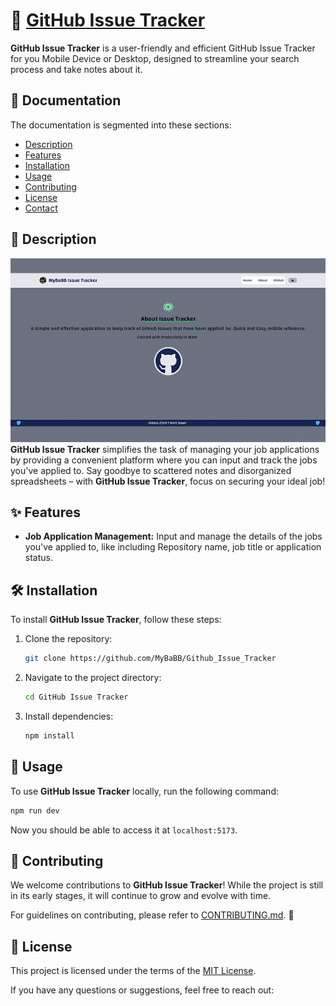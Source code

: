 # 💼 [GitHub Issue Tracker](https://mybabb.github.io/Github_Issue_Tracker/)

**GitHub Issue Tracker** is a user-friendly and efficient GitHub Issue Tracker for you Mobile Device or Desktop, designed to streamline your search process and take notes about it.

## 📝 Documentation

The documentation is segmented into these sections:

- [Description](#-description)
- [Features](#-features)
- [Installation](#%EF%B8%8F-installation)
- [Usage](#-usage)
- [Contributing](#-contributing)
- [License](#-license)
- [Contact](#%EF%B8%8F-contact)

## 👀 Description
![image](./Readmeimage.jpg)
**GitHub Issue Tracker** simplifies the task of managing your job applications by providing a convenient platform where you can input and track the jobs you've applied to. Say goodbye to scattered notes and disorganized spreadsheets – with **GitHub Issue Tracker**, focus on securing your ideal job!

## ✨ Features

- **Job Application Management:** Input and manage the details of the jobs you've applied to, like including Repository name, job title or application status.

## 🛠️ Installation

To install **GitHub Issue Tracker**, follow these steps:

1. Clone the repository:

    ```bash
    git clone https://github.com/MyBaBB/Github_Issue_Tracker
    ```

2. Navigate to the project directory:

    ```bash
    cd GitHub Issue Tracker
    ```

3. Install dependencies:

    ```bash
    npm install
    ```

## 🚀 Usage

To use **GitHub Issue Tracker** locally, run the following command:

```bash
npm run dev
````

Now you should be able to access it at `localhost:5173`.

## 🤝 Contributing

We welcome contributions to **GitHub Issue Tracker**! While the project is still in its early stages, it will continue to grow and evolve with time.

For guidelines on contributing, please refer to [CONTRIBUTING.md](CONTRIBUTING.md). 🤗

## 📄 License

This project is licensed under the terms of the [MIT License](LICENSE).

 

If you have any questions or suggestions, feel free to reach out:

<p align="left">

